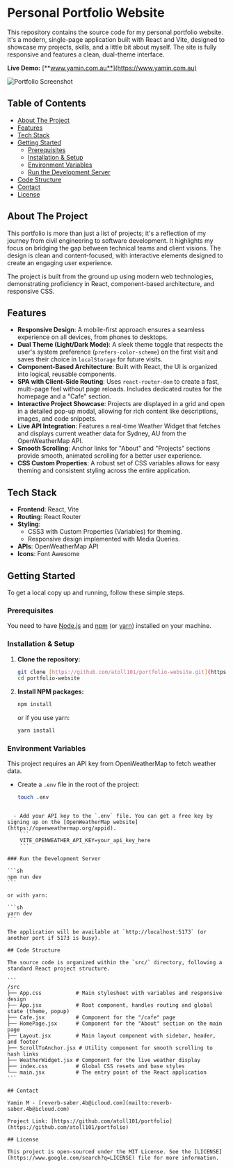 # Personal Portfolio Website

This repository contains the source code for my personal portfolio website. It's a modern, single-page application built with React and Vite, designed to showcase my projects, skills, and a little bit about myself. The site is fully responsive and features a clean, dual-theme interface.

**Live Demo:** [**www.yamin.com.au**](https://www.yamin.com.au)

![Portfolio Screenshot](./public/images/portfolio-1.avif)

## Table of Contents

- [About The Project](#about-the-project)
- [Features](#features)
- [Tech Stack](#tech-stack)
- [Getting Started](#getting-started)
  - [Prerequisites](#prerequisites)
  - [Installation & Setup](#installation--setup)
  - [Environment Variables](#environment-variables)
  - [Run the Development Server](#run-the-development-server)
- [Code Structure](#code-structure)
- [Contact](#contact)
- [License](#license)

## About The Project

This portfolio is more than just a list of projects; it's a reflection of my journey from civil engineering to software development. It highlights my focus on bridging the gap between technical teams and client visions. The design is clean and content-focused, with interactive elements designed to create an engaging user experience.

The project is built from the ground up using modern web technologies, demonstrating proficiency in React, component-based architecture, and responsive CSS.

## Features

- **Responsive Design**: A mobile-first approach ensures a seamless experience on all devices, from phones to desktops.
- **Dual Theme (Light/Dark Mode)**: A sleek theme toggle that respects the user's system preference (`prefers-color-scheme`) on the first visit and saves their choice in `localStorage` for future visits.
- **Component-Based Architecture**: Built with React, the UI is organized into logical, reusable components.
- **SPA with Client-Side Routing**: Uses `react-router-dom` to create a fast, multi-page feel without page reloads. Includes dedicated routes for the homepage and a "Cafe" section.
- **Interactive Project Showcase**: Projects are displayed in a grid and open in a detailed pop-up modal, allowing for rich content like descriptions, images, and code snippets.
- **Live API Integration**: Features a real-time Weather Widget that fetches and displays current weather data for Sydney, AU from the OpenWeatherMap API.
- **Smooth Scrolling**: Anchor links for "About" and "Projects" sections provide smooth, animated scrolling for a better user experience.
- **CSS Custom Properties**: A robust set of CSS variables allows for easy theming and consistent styling across the entire application.

## Tech Stack

- **Frontend**: React, Vite
- **Routing**: React Router
- **Styling**:
  - CSS3 with Custom Properties (Variables) for theming.
  - Responsive design implemented with Media Queries.
- **APIs**: OpenWeatherMap API
- **Icons**: Font Awesome

## Getting Started

To get a local copy up and running, follow these simple steps.

### Prerequisites

You need to have [Node.js](https://nodejs.org/) and [npm](https://www.npmjs.com/) (or [yarn](https://yarnpkg.com/)) installed on your machine.

### Installation & Setup

1.  **Clone the repository:**

    ```sh
    git clone [https://github.com/atoll101/portfolio-website.git](https://github.com/atoll101/portfolio-website.git)
    cd portfolio-website
    ```

2.  **Install NPM packages:**

    ```sh
    npm install
    ```

    or if you use yarn:

    ```sh
    yarn install
    ```

### Environment Variables

This project requires an API key from OpenWeatherMap to fetch weather data.

- Create a `.env` file in the root of the project:
  ```sh
  touch .env
  ```

````

  - Add your API key to the `.env` file. You can get a free key by signing up on the [OpenWeatherMap website](https://openweathermap.org/appid).
    ```
    VITE_OPENWEATHER_API_KEY=your_api_key_here
    ```

### Run the Development Server

```sh
npm run dev
```

or with yarn:

```sh
yarn dev
```

The application will be available at `http://localhost:5173` (or another port if 5173 is busy).

## Code Structure

The source code is organized within the `src/` directory, following a standard React project structure.

```
/src
├── App.css           # Main stylesheet with variables and responsive design
├── App.jsx           # Root component, handles routing and global state (theme, popup)
├── Cafe.jsx          # Component for the "/cafe" page
├── HomePage.jsx      # Component for the "About" section on the main page
├── Layout.jsx        # Main layout component with sidebar, header, and footer
├── ScrollToAnchor.jsx # Utility component for smooth scrolling to hash links
├── WeatherWidget.jsx # Component for the live weather display
├── index.css         # Global CSS resets and base styles
└── main.jsx          # The entry point of the React application
```

## Contact

Yamin M - [reverb-saber.4b@icloud.com](mailto:reverb-saber.4b@icloud.com)

Project Link: [https://github.com/atoll101/portfolio](https://github.com/atoll101/portfolio)

## License

This project is open-sourced under the MIT License. See the [LICENSE](https://www.google.com/search?q=LICENSE) file for more information.
````
